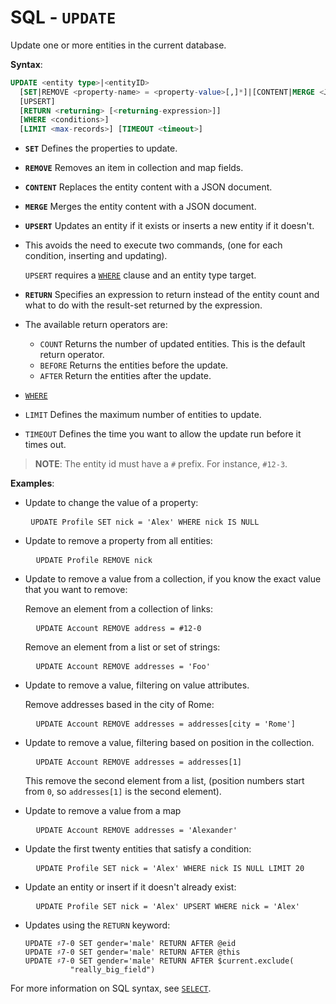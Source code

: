 # SQL - `UPDATE`

Update one or more entities in the current database.  

**Syntax**:

```sql
UPDATE <entity type>|<entityID>
  [SET|REMOVE <property-name> = <property-value>[,]*]|[CONTENT|MERGE <JSON>]
  [UPSERT]
  [RETURN <returning> [<returning-expression>]]
  [WHERE <conditions>]
  [LIMIT <max-records>] [TIMEOUT <timeout>]
```

- **`SET`** Defines the properties to update.
- **`REMOVE`** Removes an item in collection and map fields.
- **`CONTENT`** Replaces the entity content with a JSON document.
- **`MERGE`** Merges the entity content with a JSON document.
- **`UPSERT`** Updates an entity if it exists or inserts a new entity if it doesn't. 
- This avoids the need to execute two commands, (one for each condition, inserting and updating).  

  `UPSERT` requires a [`WHERE`](SQL-Where.md) clause and an entity type target.
- **`RETURN`** Specifies an expression to return instead of the entity count and what to do with the result-set returned by the expression.  
- The available return operators are:
  - `COUNT` Returns the number of updated entities.  This is the default return operator.
  - `BEFORE` Returns the entities before the update.
  - `AFTER` Return the entities after the update.
- [`WHERE`](SQL-Where.md)
- `LIMIT` Defines the maximum number of entities to update.
- `TIMEOUT` Defines the time you want to allow the update run before it times out.

>**NOTE**: The entity id must have a `#` prefix.  For instance, `#12-3`.

**Examples**:

- Update to change the value of a property:

  <pre>
   <code class="lang-sql userinput">UPDATE Profile SET nick = 'Alex' WHERE nick IS NULL</code>
  </pre>

- Update to remove a property from all entities:

  <pre>
    <code class="lang-sql userinput">UPDATE Profile REMOVE nick</code>
  </pre>

- Update to remove a value from a collection, if you know the exact value that you want to remove:

  Remove an element from a collection of links:

  <pre>
    <code class="lang-sql userinput">UPDATE Account REMOVE address = #12-0</code>
  </pre>

  Remove an element from a list or set of strings:

  <pre>
    <code class="lang-sql userinput">UPDATE Account REMOVE addresses = 'Foo'</code>
  </pre>

- Update to remove a value, filtering on value attributes.

  Remove addresses based in the city of Rome:

  <pre>
    <code class="lang-sql userinput">UPDATE Account REMOVE addresses = addresses[city = 'Rome']</code>
  </pre>

- Update to remove a value, filtering based on position in the collection.

  <pre>
    <code class="lang-sql userinput">UPDATE Account REMOVE addresses = addresses[1]</code>
  </pre>

  This remove the second element from a list, (position numbers start from `0`, so `addresses[1]` is the second element).

- Update to remove a value from a map

  <pre>
    <code class="lang-sql userinput">UPDATE Account REMOVE addresses = 'Alexander'</code>
  </pre>

- Update the first twenty entities that satisfy a condition:

  <pre>
    <code class="lang-sql userinput">UPDATE Profile SET nick = 'Alex' WHERE nick IS NULL LIMIT 20</code>
  </pre>

- Update an entity or insert if it doesn't already exist:

  <pre>
    <code class="lang-sql userinput">UPDATE Profile SET nick = 'Alex' UPSERT WHERE nick = 'Alex'</code>
  </pre>


- Updates using the `RETURN` keyword:

  <pre>
  <code class="lang-sql userinput">UPDATE ♯7-0 SET gender='male' RETURN AFTER @eid</code>
  <code class="lang-sql userinput">UPDATE ♯7-0 SET gender='male' RETURN AFTER @this</code>
  <code class="lang-sql userinput">UPDATE ♯7-0 SET gender='male' RETURN AFTER $current.exclude(
            "really_big_field")</code>
  </pre>

For more information on SQL syntax, see [`SELECT`](SQL-Query.md).
